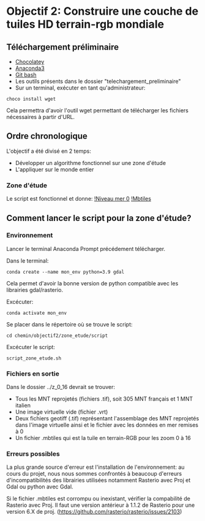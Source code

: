 # Objectif 2: Construire une couche de tuiles HD terrain-rgb mondiale
## Téléchargement préliminaire
* [Chocolatey](https://chocolatey.org/install#individual)
* [Anaconda3](https://www.anaconda.com/download)
* [Git bash](https://gitforwindows.org/)
* Les outils présents dans le dossier "telechargement_preliminaire"
* Sur un terminal, exécuter en tant qu'administrateur:

```
choco install wget
```
Cela permettra d'avoir l'outil wget permettant de télécharger les fichiers nécessaires à partir d'URL.

## Ordre chronologique
L'objectif a été divisé en 2 temps: 
* Développer un algorithme fonctionnel sur une zone d'étude
* L'appliquer sur le monde entier

### Zone d'étude
Le script est fonctionnel et donne: 
[!Niveau mer 0](./img/MNT_zone_etude_niveau_mer_0.PNG)
[!Mbtiles](./img/mbtiles.PNG)

## Comment lancer le script pour la zone d'étude?

### Environnement 
Lancer le terminal Anaconda Prompt précédement télécharger.

Dans le terminal: 
```
conda create --name mon_env python=3.9 gdal
```
Cela permet d'avoir la bonne version de python compatible avec les librairies gdal/rasterio.

Excécuter:
```
conda activate mon_env 
```
Se placer dans le répertoire où se trouve le script:
```
cd chemin/objectif2/zone_etude/script
```
Excécuter le script:
```
script_zone_etude.sh
```

### Fichiers en sortie
Dans le dossier ../z_0_16 devrait se trouver:
* Tous les MNT reprojetés (fichiers .tif), soit 305 MNT français et 1 MNT italien
* Une image virtuelle vide (fichier .vrt)
* Deux fichiers geotiff (.tif) représentant l'assemblage des MNT reprojetés dans l'image virtuelle ainsi et le fichier avec les données en mer remises à 0
* Un fichier .mbtiles qui est la tuile en terrain-RGB pour les zoom 0 à 16

### Erreurs possibles
La plus grande source d'erreur est l'installation de l'environnement: au cours du projet, nous nous sommes confrontés à beaucoup d'erreurs d'incompatibilités des librairies utilisées notamment Rasterio avec Proj et Gdal ou python avec Gdal.

Si le fichier .mbtiles est corrompu ou inexistant, vérifier la compabilité de Rasterio avec Proj. Il faut une version antérieur à 1.1.2 de Rasterio pour une version 6.X de proj. (https://github.com/rasterio/rasterio/issues/2103)
